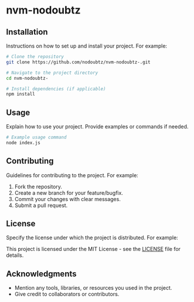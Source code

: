 # nvm-nodoubtz



## Installation

Instructions on how to set up and install your project. For example:

```bash
# Clone the repository
git clone https://github.com/nodoubtz/nvm-nodoubtz-.git

# Navigate to the project directory
cd nvm-nodoubtz-

# Install dependencies (if applicable)
npm install
```

## Usage

Explain how to use your project. Provide examples or commands if needed.

```bash
# Example usage command
node index.js
```

## Contributing

Guidelines for contributing to the project. For example:

1. Fork the repository.
2. Create a new branch for your feature/bugfix.
3. Commit your changes with clear messages.
4. Submit a pull request.

## License

Specify the license under which the project is distributed. For example:

This project is licensed under the MIT License - see the [LICENSE](LICENSE) file for details.

## Acknowledgments

- Mention any tools, libraries, or resources you used in the project.
- Give credit to collaborators or contributors.
